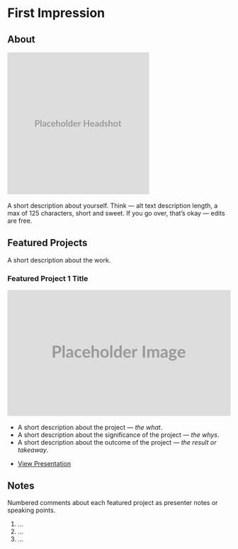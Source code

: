 # First Impression

<!-- Consider adding navigation to each section (About, Featured Projects, Notes, etc.) -->

## About

<!-- Consider including a headshot. -->

![Write an alternative text description.](img/surname-headshot.jpg)

A short description about yourself. Think — alt text description length, a max of 125 characters, short and sweet. If you go over, that’s okay — edits are free.

## Featured Projects

A short description about the work.

### Featured Project 1 Title

![Write an alternative text description.](img/featured-project-01.png)

- A short description about the project — *the what*.
- A short description about the significance of the project — *the whys*.
- A short description about the outcome of the project — *the result or takeaway*.

<!-- Use the same stucture above for the rest of your featured projects. -->

<!-- Add a link to your presentation. -->

- [View Presentation](img/surname-first-impression-2023.pdf)

## Notes

Numbered comments about each featured project as presenter notes or speaking points.

1. …
2. …
3. …
<!-- And so on. -->
